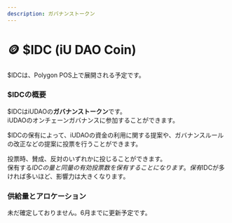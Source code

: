 ```yaml
---
description: ガバナンストークン
---
```


# 🪙 $IDC (iU DAO Coin)

$IDCは、Polygon POS上で展開される予定です。

### $IDCの概要

$IDCはiUDAOの**ガバナンストークン**です。\
iUDAOのオンチェーンガバナンスに参加することができます。

$IDCの保有によって、iUDAOの資金の利用に関する提案や、ガバナンスルールの改正などの提案に投票を行うことができます。

投票時、賛成、反対のいずれかに投じることができます。\
保有する$IDCの量と同量の有効投票数を保有することになります。保有$IDCが多ければ多いほど、影響力は大きくなります。

### 供給量とアロケーション

未だ確定しておりません。6月までに更新予定です。
